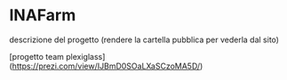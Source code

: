 # INAFarm

descrizione del progetto
(rendere la cartella pubblica per vederla dal sito)

[progetto team plexiglass] (https://prezi.com/view/IJBmD0SOaLXaSCzoMA5D/)
